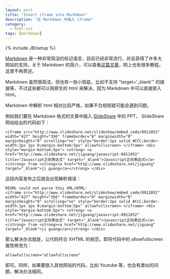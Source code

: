 ```yaml
---
layout: post
title: "Insert iframe into Markdown"
description: "在 Markdown 中插入 iframe"
category:
  - html-css
tags: [markdown]
---
```

{% include JB/setup %} 

[Markdown][1] 是一种非常简洁的标记语言，目前已经非常流行，并且获得了许多大网站的支持。关于 Markdown 的简介，可以查看[这篇文章][2]，网上也有很多教程，这里不再赘述。

Markdown 虽然很简洁，但也有一些小瑕疵，比如不支持 "target='_blank'" 的链接等，不过这些都可以用原生的 html 来解决，因为 Markdown 中可以直接嵌入 html。

Markdown 中解析 html 相对比较严格，如果不合规矩就可能会遇到问题。

例如我们要在 Markdown 格式的文章中插入 [SlideShare][3] 中的 PPT， SlideShare 网站给出的代码如下：

    <iframe src="http://www.slideshare.net/slideshow/embed_code/8911052" width="427" height="356" frameborder="0" marginwidth="0" marginheight="0" scrolling="no" style="border:1px solid #CCC;border-width:1px 1px 0;margin-bottom:5px" allowfullscreen> </iframe> <div style="margin-bottom:5px"> <strong> <a href="http://www.slideshare.net/jiguang/javascript-8911052" title="Javascript正则表达式" target="_blank">Javascript正则表达式</a> </strong> from <strong><a href="http://www.slideshare.net/jiguang" target="_blank">ji guang</a></strong> </div>

这段内容发布之后就会出现解析错误：

    REXML could not parse this XML/HTML:
    <iframe src="http://www.slideshare.net/slideshow/embed_code/8911052" width="427" height="356" frameborder="0" marginwidth="0" marginheight="0" scrolling="no" style="border:1px solid #CCC;border-width:1px 1px 0;margin-bottom:5px" allowfullscreen> </iframe> <div style="margin-bottom:5px"> <strong> <a href="http://www.slideshare.net/jiguang/javascript-8911052" title="Javascript正则表达式" target="_blank">Javascript正则表达式</a> </strong> from <strong><a href="http://www.slideshare.net/jiguang" target="_blank">ji guang</a></strong> </div>

那么解决办法就是，让代码符合 XHTML 的规范，即将代码中的 allowfullscreen 属性修改为：

    allowfullscreen="allowfullscreen"

即可。同样，如果要嵌入其他网站的代码，比如 Youtube 等，也会有类似的问题，解决办法相同。

[1]: http://en.wikipedia.org/wiki/Markdown
[2]: http://ued.taobao.com/blog/2012/07/03/getting-started-with-markdown/
[3]: http://www.slideshare.net


